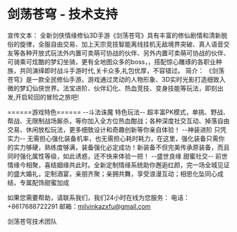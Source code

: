 # 剑荡苍穹 - 技术支持

宣传文本：
全新剑侠情缘修仙3D手游《剑荡苍穹》具有丰富的修仙剧情和清新脱俗的旋律，全服自由交易、加上天宗竞技智能离线挂机无敌境界突破、真人语音交友等各种开放式玩法外内置可卖萌可协战的伙伴、另外内置可卖萌可协战的伙伴、可骑乘可炫酷的梦幻坐骑，更有全地图众多的boss，，搭配惊心雕琢的各职业种族，共同演绎即时战斗手游时代,关卡众多,礼包优厚，不容错过。
简介：
《剑荡苍穹》是一款全民修仙手游。游戏通过灵动的人物形象、3D实时光影打造细致入微的梦幻仙侠世界。法宝进阶、伙伴幻化、热血竞技、变身技能等玩法，即刻出发,开启轮回的冒险之旅吧!



======游戏特色======
--斗法诛魔 特色玩法--
超丰富PK模式，单挑、野战、帮战、无限制战场厮杀，等你加入全方位热血酣战；各种深度社交互动、掉落自由交易、休闲放松玩法，更多细致设计和奇趣创新等你亲自体验！
--神装进阶 只凭实力--
无需担心强化装备机率，也无需担心耗时耗力，在这里，强化装备只需你的实力够硬，熟练度够满，装备强化必定成功！新装备不但完美传承原装备，而且同时强化属性等级，如此诱惑，还不快来体验一把！
--盛世良缘 甜蜜社交--
前世情缘今相聚，喜结姻缘共此时。全新定制情缘系统助你邂逅红颜，完一场全城见证的盛大婚礼，定制酒宴，亲朋齐聚；亲拥共舞，享受浪漫互动；相思化坠同心成结，专属配饰甜蜜加成


如果您需要帮助，请联系我们，我们24小时在线为您服务：
电话：+8617688722291
邮箱：milvinkazxfu@gmail.com

剑荡苍穹技术团队


